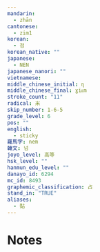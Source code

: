 ```yaml
---
mandarin:
  - zhān
cantonese:
  - zim1
korean:
  - 점
korean_native: ""
japanese:
  - NEN
japanese_nanori: ""
vietnamese:
middle_chinese_initial: ɳ
middle_chinese_final: ɣiᴇm
stroke_count: "11"
radical: 米
skip_number: 1-6-5
grade_level: 6
pos: ""
english:
  - sticky
羅馬字: nem
韓文: 넘
joyo_level: 高等
hsk_level: ""
hanmun_edu_level: ""
danayo_id: 6294
mc_id: 8493
graphemic_classification: 占
stand_in: "TRUE"
aliases:
  - 黏
---
```


# Notes
